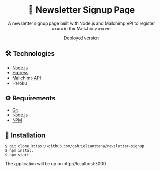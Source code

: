 # <div align="center">📰 Newsletter Signup Page</iv>

<p align="center">A newsletter signup page built with Node.js and Mailchimp API to register users in the Mailchimp server</p>

<p align="center"><a href="https://gabriel-newsletter.herokuapp.com](https://gabriel-newsletter.herokuapp.com">Deployed version</a>

## 🛠️ Technologies

<ul>
  <li><a href="https://nodejs.org/en/">Node.js</a></li>
  <li><a href="https://expressjs.com/pt-br/">Express</a></li>
  <li><a href="https://mailchimp.com/developer/guides/get-started-with-mailchimp-api-3/">Mailchimp API</a></li>
  <li><a href="https://devcenter.heroku.com/">Heroku</a></li>
</ul>

## ⚙️ Requirements

<ul>
  <li><a href="https://git-scm.com/">Git</a></li>
  <li><a href="https://nodejs.org/en/">Node.js</a></li>
  <li><a href="https://www.npmjs.com/">NPM</a></li>
</ul>

## 🚀 Installation

```
$ git clone https://github.com/gabrielsanttana/newsletter-signup
$ npm install
$ npm start
```

The application will be up on http://localhost:3000
